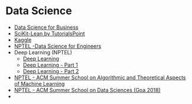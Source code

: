 
# Data Science

* [Data Science for Business](https://www.amazon.com/Data-Science-Business-Data-Analytic-Thinking/dp/1449361323/)
* [SciKit-Lean by TutorialsPoint](https://www.tutorialspoint.com/scikit_learn/index.htm)
* [Kaggle](https://www.kaggle.com/)
* [NPTEL -Data Science for Engineers](https://nptel.ac.in/courses/106/106/106106179/)
* Deep Learning (NPTEL)
  * [Deep Learning](https://nptel.ac.in/courses/106/105/106105215/)
  * [Deep Learning - Part 1](https://nptel.ac.in/courses/106/106/106106184/)
  * [Deep Learning - Part 2](https://nptel.ac.in/courses/106/106/106106201/)
* [NPTEL - ACM Summer School on Algorithmic and Theoretical Aspects of Machine Learning](https://nptel.ac.in/courses/128/106/128106011/)
* [NPTEL - ACM Summer School on Data Sciences (Goa 2018)](https://nptel.ac.in/courses/128/106/128106002/)
*

